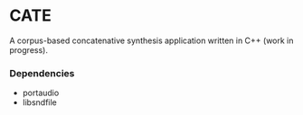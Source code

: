 # CATE

A corpus-based concatenative synthesis application written in C++ (work in progress). 

### Dependencies
- portaudio
- libsndfile
